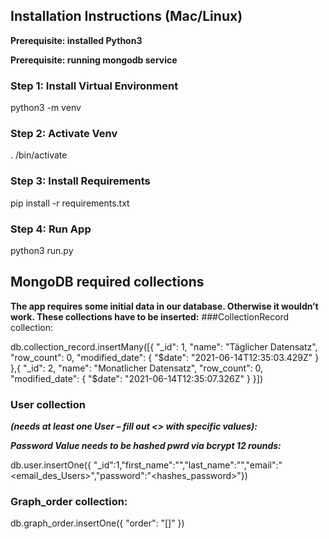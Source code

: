 ## Installation Instructions (Mac/Linux)
**Prerequisite: installed Python3**

**Prerequisite: running mongodb service**

### Step 1: Install Virtual Environment
python3 -m venv <name of environment>

### Step 2: Activate Venv
. <name of environment>/bin/activate

### Step 3: Install Requirements
pip install -r requirements.txt

### Step 4: Run App
python3 run.py


## MongoDB required collections
**The app requires some initial data in our database. Otherwise it wouldn’t work.
These collections have to be inserted:**
###CollectionRecord collection: 

db.collection_record.insertMany([{
  "_id": 1,
  "name": "Täglicher Datensatz",
  "row_count": 0,
  "modified_date": {
    "$date": "2021-06-14T12:35:03.429Z"
  }
},{
  "_id": 2,
  "name": "Monatlicher Datensatz",
  "row_count": 0,
  "modified_date": {
    "$date": "2021-06-14T12:35:07.326Z"
  }
}])
### User collection
***(needs at least one User – fill out <> with specific values):***

***Password Value needs to be hashed pwrd via bcrypt 12 rounds:***


db.user.insertOne({
"_id":1,"first_name":"<Vorname>","last_name":"<Nachname>","email":"<email_des_Users>","password":"<hashes_password>"})

### Graph_order collection:

db.graph_order.insertOne({
  "order": "[]"
})
